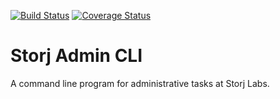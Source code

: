 [![Build Status](https://img.shields.io/travis/Storj/storj-admin-cli.svg?style=flat-square)](https://travis-ci.org/Storj/storj-admin-cli)
[![Coverage Status](https://img.shields.io/coveralls/Storj/storj-admin-cli.svg?style=flat-square)](https://coveralls.io/r/Storj/storj-admin-cli)

Storj Admin CLI
===============

A command line program for administrative tasks at Storj Labs.